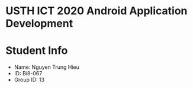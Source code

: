 USTH ICT 2020 Android Application Development
=====================================================

Student Info
=======================

* Name: Nguyen Trung Hieu
* ID: Bi8-067
* Group ID: 13